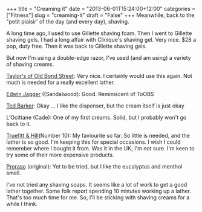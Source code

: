 +++
title = "Creaming it"
date = "2013-06-01T15:24:00+12:00"
categories = ["Fitness"]
slug = "creaming-it"
draft = "False"
+++
Meanwhile, back to the "petit plaisir' of the day (and every day), shaving.

A long time ago, I used to use Gillette shaving foam. Then I went to Gillette
shaving gels. I had a long affair with Clinique's shaving gel.  Very nice. $28
a pop, duty free. Then it was back to Gillette shaving gels.

But now I'm using a double-edge razor, I've used (and am using) a variety of
shaving creams.

[Taylor's of Old Bond Street](https://www.tayloroldbondst.co.uk/): Very nice. I
certainly would use this again. Not much is needed for a really excellent
lather.

[Edwin Jagger](https://www.edwinjagger.co.uk/) ((Sandalwood): Good.  Reminiscent
of ToOBS

[Ted Barker](https://www.tedbaker.com): Okay ... I like the dispenser, but the
cream itself is just okay

L'Ocittane (Cade): One of my first creams. Solid, but I probably won't go back
to it.

[Truefitt & Hill](https://www.truefittandhill.co.uk)(Number 10): My faviourite
so far. So little is needed, and the lather is so good. I'm keeping this for
special occasions. I wish I could remember where I bought it from. Was it in
the UK; I'm not sure. I'm keen to try some of their more expensive products.

[Proraso](https://www.proraso.it/) (original): Yet to be tried, but I like the
eucalyptus and menthol smell.

I've not tried any shaving soaps. It seems like a lot of work to get a good
lather together. Some folk report spending 10 minutes working up a lather.
That's too much time for me. So, I'll be sticking with shaving creams for a
while I think.

